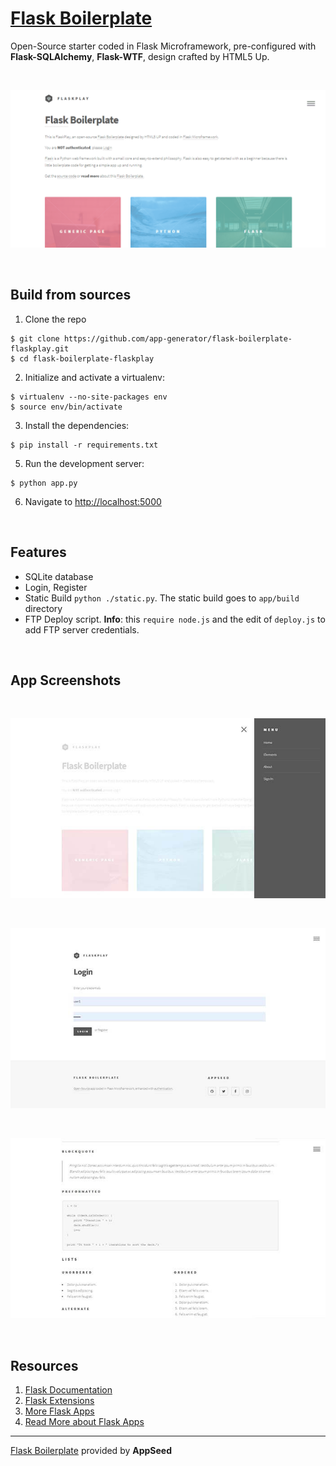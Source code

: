 # [Flask Boilerplate](https://flask-boilerplate.appseed.us)

Open-Source starter coded in Flask Microframework, pre-configured with **Flask-SQLAlchemy**, **Flask-WTF**, design crafted by HTML5 Up. 

<br />

![Flask Boilerplate](https://github.com/app-generator/static/blob/master/products/flask-boilerplate-flaskplay-intro.gif?raw=true)

<br />


## Build from sources

1. Clone the repo
  ```
  $ git clone https://github.com/app-generator/flask-boilerplate-flaskplay.git
  $ cd flask-boilerplate-flaskplay
  ```

2. Initialize and activate a virtualenv:
  ```
  $ virtualenv --no-site-packages env
  $ source env/bin/activate
  ```

3. Install the dependencies:
  ```
  $ pip install -r requirements.txt
  ```

5. Run the development server:
  ```
  $ python app.py
  ```

6. Navigate to [http://localhost:5000](http://localhost:5000)

<br />

## Features

- SQLite database
- Login, Register
- Static Build `python ./static.py`. The static build goes to `app/build` directory 
- FTP Deploy script. **Info**: this `require node.js` and the edit of `deploy.js` to add FTP server credentials. 

<br />

## App Screenshots

<br />

![Flask Boilerplate - FlaskPlay, App Menu](https://github.com/app-generator/flask-boilerplate-flaskplay/blob/master/screenshots/flask-boilerplate-menu.jpg)

<br />

![Flask Boilerplate - FlaskPlay, Login Page](https://github.com/app-generator/flask-boilerplate-flaskplay/blob/master/screenshots/flask-boilerplate-login.jpg)

<br />

![Flask Boilerplate - FlaskPlay, Elements Page](https://github.com/app-generator/flask-boilerplate-flaskplay/blob/master/screenshots/flask-boilerplate-elements.jpg)

<br />

## Resources

1. [Flask Documentation](http://flask.pocoo.org/docs/)
2. [Flask Extensions](http://flask.pocoo.org/extensions/)
3. [More Flask Apps](https://appseed.us/apps/flask-apps)
4. [Read More about Flask Apps](https://blog.appseed.us/tag/flask)

---
[Flask Boilerplate](https://flask-boilerplate.appseed.us) provided by **AppSeed**
